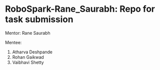 # RoboSpark-Rane_Saurabh: Repo for task submission
Mentor: Rane Saurabh

Mentee:
1. Atharva Deshpande
2. Rohan Gaikwad
3. Vaibhavi Shetty
